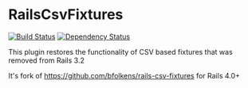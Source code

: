 RailsCsvFixtures
================
[![Build Status](https://travis-ci.org/vforge/rails-csv-fixtures.png)](https://travis-ci.org/vforge/rails-csv-fixtures)
[![Dependency Status](https://gemnasium.com/vforge/rails-csv-fixtures.png)](https://gemnasium.com/vforge/rails-csv-fixtures)


This plugin restores the functionality of CSV based fixtures that was removed from Rails 3.2

It's fork of https://github.com/bfolkens/rails-csv-fixtures for Rails 4.0+

